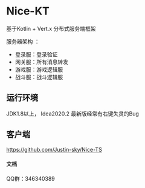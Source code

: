 # Nice-KT
基于Kotlin + Vert.x 分布式服务端框架



服务器架构 ：

* 登录服：登录验证
* 网关服：所有消息转发
* 游戏服：游戏逻辑服
* 战斗服：战斗逻辑服

## 运行环境

JDK1.8以上， Idea2020.2 最新版经常有右键失灵的Bug

## 客户端
https://github.com/Justin-sky/Nice-TS

#### 文档



QQ群：346340389
